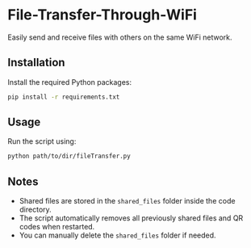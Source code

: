 # File-Transfer-Through-WiFi  
Easily send and receive files with others on the same WiFi network.  

## Installation  
Install the required Python packages:  
```sh
pip install -r requirements.txt
```

## Usage  
Run the script using:  
```sh
python path/to/dir/fileTransfer.py
```

## Notes  
- Shared files are stored in the `shared_files` folder inside the code directory.  
- The script automatically removes all previously shared files and QR codes when restarted.  
- You can manually delete the `shared_files` folder if needed.  
